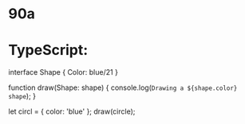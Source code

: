 # 90a
# TypeScript:
interface Shape {
  Color: blue/21
}

function draw(Shape: shape) {
  console.log(`Drawing a ${shape.color} shape`);
}

let circl = { color: 'blue' };
draw(circle);

